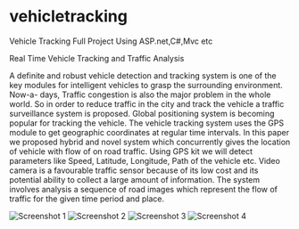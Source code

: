 # vehicletracking
Vehicle Tracking Full Project Using ASP.net,C#,Mvc etc


Real Time Vehicle Tracking and Traffic Analysis 

A definite and robust vehicle detection and tracking
system is one of the key modules for intelligent vehicles to grasp
the surrounding environment. Now-a- days, Traffic congestion is
also the major problem in the whole world. So in order to reduce
traffic in the city and track the vehicle a traffic surveillance
system is proposed. Global positioning system is becoming
popular for tracking the vehicle. The vehicle tracking system uses
the GPS module to get geographic coordinates at regular time
intervals. In this paper we proposed hybrid and novel system
which concurrently gives the location of vehicle with flow of on
road traffic. Using GPS kit we will detect parameters like Speed,
Latitude, Longitude, Path of the vehicle etc. Video camera is a
favourable traffic sensor because of its low cost and its potential
ability to collect a large amount of information. The system
involves analysis a sequence of road images which represent the
flow of traffic for the given time period and place.




![Screenshot 1](https://github.com/khopaderahul01/vehicletracking/blob/master/Screenshot%20from%202017-10-27%2015-41-20.png)
![Screenshot 2](https://github.com/khopaderahul01/vehicletracking/blob/master/Screenshot%20from%202017-10-27%2015-41-33.png)
![Screenshot 3](https://github.com/khopaderahul01/vehicletracking/blob/master/Screenshot%20from%202017-10-27%2015-41-51.png)
![Screenshot 4](https://github.com/khopaderahul01/vehicletracking/blob/master/Screenshot%20from%202017-10-27%2015-42-03.png)
